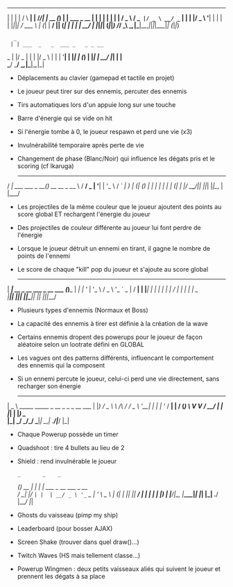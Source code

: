   _ _ _      _          _   __ _        _ _ _             _ _ _ 
 | | | |    / \      __| | /_/| |_ __ _(_) | | ___ _ __  | | | |
 | | | |   / _ \    / _` |/ _ \ __/ _` | | | |/ _ \ '__| | | | |
 |_|_|_|  / ___ \  | (_| |  __/ || (_| | | | |  __/ |    |_|_|_|
 (_|_|_) /_/   \_\  \__,_|\___|\__\__,_|_|_|_|\___|_|    (_|_|_)
                                                                


      _                             
     | | ___  _   _  ___ _   _ _ __ 
  _  | |/ _ \| | | |/ _ \ | | | '__|
 | |_| | (_) | |_| |  __/ |_| | |   
  \___/ \___/ \__,_|\___|\__,_|_|   

  * Déplacements au clavier (gamepad et tactile en projet)
  * Le joueur peut tirer sur des ennemis, percuter des ennemis
  * Tirs automatiques lors d'un appuie long sur une touche
  * Barre d'énergie qui se vide on hit
  * Si l'énergie tombe à 0, le joueur respawn et perd une vie (x3)
  * Invulnérabilité temporaire après perte de vie
  * Changement de phase (Blanc/Noir) qui influence les dégats pris et le scoring (cf Ikaruga)

    ____                 _             
 / ___|  ___ ___  _ __(_)_ __   __ _ 
 \___ \ / __/ _ \| '__| | '_ \ / _` |
  ___) | (_| (_) | |  | | | | | (_| |
 |____/ \___\___/|_|  |_|_| |_|\__, |
                               |___/ 

* Les projectiles de la même couleur que le joueur ajoutent des points au score global ET rechargent l'énergie du joueur
* Des projectiles de couleur différente au joueur lui font perdre de l'énergie
* Lorsque le joueur détruit un ennemi en tirant, il gagne le nombre de points de l'ennemi
* Le score de chaque "kill" pop du joueur et s'ajoute au score global

  _____                            _     
 | ____|_ __  _ __   ___ _ __ ___ (_)___ 
 |  _| | '_ \| '_ \ / _ \ '_ ` _ \| / __|
 | |___| | | | | | |  __/ | | | | | \__ \
 |_____|_| |_|_| |_|\___|_| |_| |_|_|___/
                                         
* Plusieurs types d'ennemis (Normaux et Boss)
* La capacité des ennemis à tirer est définie à la création de la wave
* Certains ennemis dropent des powerups pour le joueur de façon aléatoire selon un lootrate défini en GLOBAL
* Les vagues ont des patterns différents, influencant le comportement des ennemis qui la composent
* Si un ennemi percute le joueur, celui-ci perd une vie directement, sans recharger son énergie

  ____                                        
 |  _ \ _____      _____ _ __ _   _ _ __  ___ 
 | |_) / _ \ \ /\ / / _ \ '__| | | | '_ \/ __|
 |  __/ (_) \ V  V /  __/ |  | |_| | |_) \__ \
 |_|   \___/ \_/\_/ \___|_|   \__,_| .__/|___/
                                   |_|        
* Chaque Powerup possède un timer
* Quadshoot : tire 4 bullets au lieu de 2
* Shield : rend invulnérable le joueur

      _       _    _                       
  ___(_) __ _| |  | |_ ___ _ __ ___  _ __  
 / __| |/ _` | |  | __/ _ \ '_ ` _ \| '_ \ 
 \__ \ | (_| | |__| ||  __/ | | | | | |_) |
 |___/_|\__, |_____\__\___|_| |_| |_| .__/ 
        |___/                       |_|    

* Ghosts du vaisseau (pimp my ship)
* Leaderboard (pour bosser AJAX)
* Screen Shake (trouver dans quel draw()...)
* Twitch Waves (HS mais tellement classe...)
* Powerup Wingmen : deux petits vaisseaux aliés qui suivent le joueur et prennent les dégats à sa place